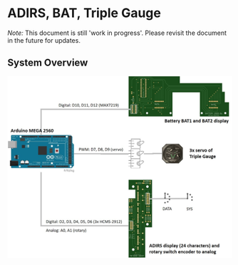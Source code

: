 # ADIRS, BAT, Triple Gauge

*Note:* This document is still 'work in progress'. Please revisit the document in the future for updates.

## System Overview
![System Overview](/docu/images/overview.jpg)
